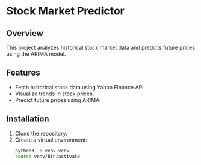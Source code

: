 # Stock Market Predictor

## Overview
This project analyzes historical stock market data and predicts future prices using the ARIMA model.

## Features
- Fetch historical stock data using Yahoo Finance API.
- Visualize trends in stock prices.
- Predict future prices using ARIMA.

## Installation
1. Clone the repository.
2. Create a virtual environment:
   ```bash
   python3 -m venv venv
   source venv/bin/activate
